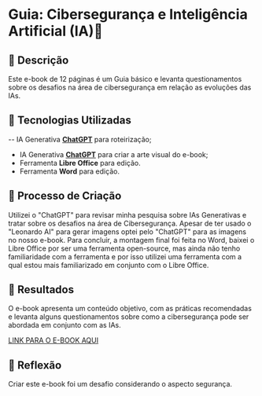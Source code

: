 # Guia: Cibersegurança e Inteligência Artificial (IA)🌌

## 📒 Descrição
Este e-book de 12 páginas é um Guia básico e levanta questionamentos sobre os desafios na área de cibersegurança em relação as evoluções das IAs.

## 🤖 Tecnologias Utilizadas
-- IA Generativa **[ChatGPT](https://chat.openai.com)** para roteirização;
- IA Generativa **[ChatGPT](https://chat.openai.com)** para criar a arte visual do e-book;
- Ferramenta **Libre Office** para edição.
- Ferramenta **Word** para edição.
## 🧐 Processo de Criação
Utilizei o "ChatGPT" para revisar minha pesquisa sobre IAs Generativas e tratar sobre os desafios na área de Cibersegurança. Apesar de ter usado o "Leonardo AI" para gerar imagens optei pelo "ChatGPT" para as imagens no nosso e-book. Para concluir, a montagem final foi feita no Word, baixei o Libre Office por ser uma ferramenta open-source, mas ainda não tenho familiaridade com a ferramenta e por isso utilizei uma ferramenta com a qual estou mais familiarizado em conjunto com o Libre Office.

## 🚀 Resultados
O e-book apresenta um conteúdo objetivo, com as práticas recomendadas e levanta alguns questionamentos sobre como a cibersegurança pode ser abordada em conjunto com as IAs.

[LINK PARA O E-BOOK AQUI]()

## 💭 Reflexão
Criar este e-book foi um desafio considerando o aspecto segurança.
